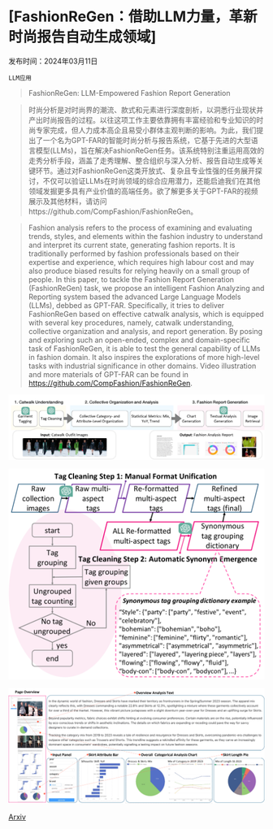 # [FashionReGen：借助LLM力量，革新时尚报告自动生成领域]

发布时间：2024年03月11日

`LLM应用`

> FashionReGen: LLM-Empowered Fashion Report Generation

> 时尚分析是对时尚界的潮流、款式和元素进行深度剖析，以洞悉行业现状并产出时尚报告的过程。以往这项工作主要依靠拥有丰富经验和专业知识的时尚专家完成，但人力成本高企且易受小群体主观判断的影响。为此，我们提出了一个名为GPT-FAR的智能时尚分析与报告系统，它基于先进的大型语言模型(LLMs)，旨在解决FashionReGen任务。该系统特别注重运用高效的走秀分析手段，涵盖了走秀理解、整合组织与深入分析、报告自动生成等关键环节。通过对FashionReGen这类开放式、复杂且专业性强的任务展开探讨，不仅可以验证LLMs在时尚领域的综合应用潜力，还能启迪我们在其他领域发掘更多具有产业价值的高端任务。欲了解更多关于GPT-FAR的视频展示及其他材料，请访问https://github.com/CompFashion/FashionReGen。

> Fashion analysis refers to the process of examining and evaluating trends, styles, and elements within the fashion industry to understand and interpret its current state, generating fashion reports. It is traditionally performed by fashion professionals based on their expertise and experience, which requires high labour cost and may also produce biased results for relying heavily on a small group of people. In this paper, to tackle the Fashion Report Generation (FashionReGen) task, we propose an intelligent Fashion Analyzing and Reporting system based the advanced Large Language Models (LLMs), debbed as GPT-FAR. Specifically, it tries to deliver FashionReGen based on effective catwalk analysis, which is equipped with several key procedures, namely, catwalk understanding, collective organization and analysis, and report generation. By posing and exploring such an open-ended, complex and domain-specific task of FashionReGen, it is able to test the general capability of LLMs in fashion domain. It also inspires the explorations of more high-level tasks with industrial significance in other domains. Video illustration and more materials of GPT-FAR can be found in https://github.com/CompFashion/FashionReGen.

![FashionReGen：借助LLM力量，革新时尚报告自动生成领域](../../../paper_images/2403.06660/x1.png)

![FashionReGen：借助LLM力量，革新时尚报告自动生成领域](../../../paper_images/2403.06660/x2.png)

![FashionReGen：借助LLM力量，革新时尚报告自动生成领域](../../../paper_images/2403.06660/x3.png)

[Arxiv](https://arxiv.org/abs/2403.06660)